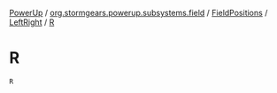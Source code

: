 [PowerUp](../../../index.md) / [org.stormgears.powerup.subsystems.field](../../index.md) / [FieldPositions](../index.md) / [LeftRight](index.md) / [R](./-r.md)

# R

`R`